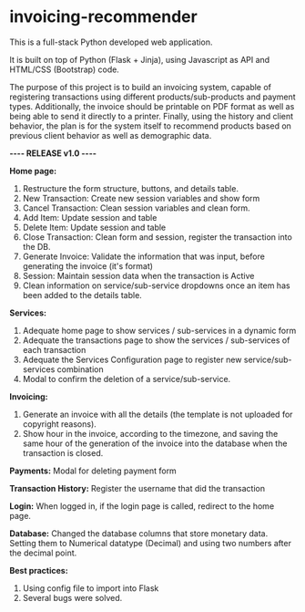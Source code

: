 # invoicing-recommender

This is a full-stack Python developed web application.

It is built on top of Python (Flask + Jinja), using Javascript as API and HTML/CSS (Bootstrap) code.

The purpose of this project is to build an invoicing system, capable of registering transactions using different products/sub-products and payment types. Additionally, the invoice should be printable on PDF format as well as being able to send it directly to a printer. Finally, using the history and client behavior, the plan is for the system itself to recommend products based on previous client behavior as well as demographic data.

**---- RELEASE v1.0 ----**

**Home page:**
1. Restructure the form structure, buttons, and details table.
2. New Transaction: Create new session variables and show form
3. Cancel Transaction: Clean session variables and clean form.
4. Add Item: Update session and table
5. Delete Item: Update session and table
6. Close Transaction: Clean form and session, register the transaction into the DB.
7. Generate Invoice: Validate the information that was input, before generating the invoice (it's format)
8. Session: Maintain session data when the transaction is Active
9. Clean information on service/sub-service dropdowns once an item has been added to the details table.

**Services:**
1. Adequate home page to show services / sub-services in a dynamic form
2. Adequate the transactions page to show the services / sub-services of each transaction
3. Adequate the Services Configuration page to register new service/sub-services combination
4. Modal to confirm the deletion of a service/sub-service.

**Invoicing:**
1. Generate an invoice with all the details (the template is not uploaded for copyright reasons).
2. Show hour in the invoice, according to the timezone, and saving the same hour of the generation of the invoice into the database when the transaction is closed.

**Payments:**
Modal for deleting payment form

**Transaction History:**
Register the username that did the transaction

**Login:**
When logged in, if the login page is called, redirect to the home page.

**Database:**
Changed the database columns that store monetary data. Setting them to Numerical datatype (Decimal) and using two numbers after the decimal point.

**Best practices:**
1. Using config file to import into Flask
2. Several bugs were solved.
